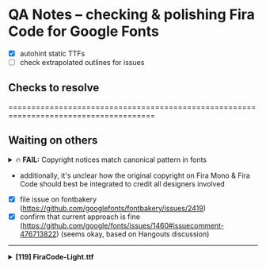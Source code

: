 # QA Notes – checking & polishing Fira Code for Google Fonts

- [x] autohint static TTFs
- [ ] check extrapolated outlines for issues

## Checks to resolve

======================================================================================

## Waiting on others

<details>
<summary>🔥 <b>FAIL:</b> Copyright notices match canonical pattern in fonts</summary>

- [com.google.fonts/check/font_copyright](https://github.com/googlefonts/fontbakery/search?q=com.google.fonts/check/font_copyright)
- 🔥 **FAIL** Name Table entry: Copyright notices should match a pattern similar to: 'Copyright 2017 The Familyname Project Authors (git url)'
  But instead we have got: 'Copyright 2012-2015 The Mozilla Foundation, Telefonica S.A., and Nikita Prokopov (https://github.com/tonsky/FiraCode)'

</details>

- additionally, it's unclear how the original copyright on Fira Mono & Fira Code should best be integrated to credit all designers involved

- [x] file issue on fontbakery (https://github.com/googlefonts/fontbakery/issues/2419)
- [x] confirm that current approach is fine (https://github.com/google/fonts/issues/1460#issuecomment-476713822) (seems okay, based on Hangouts discussion)

---

<details>
<summary><b>[119] FiraCode-Light.ttf</b></summary>
<details>
<summary>🔥 <b>FAIL:</b> Checking file is named canonically.</summary>

- [com.google.fonts/check/canonical_filename](https://github.com/googlefonts/fontbakery/search?q=com.google.fonts/check/canonical_filename)
- 🔥 **FAIL** This is a variable font, but it is using a naming scheme typical of a static font.
- 🔥 **FAIL** Please change the font filename to use one of the following valid suffixes for variable fonts: VF, Italic-VF, Roman-VF

</details>

- [x] ask if/when this is changing (via hangouts) – Marc: "We’ll batch the vfs once they’ve implemented it"

---

======================================================================================

## Edits and corrected FontBakery checks

<details>
<summary>⚠ <b>WARN:</b> Stricter unitsPerEm criteria for Google Fonts. </summary>

- [com.google.fonts/check/unitsperem_strict](https://github.com/googlefonts/fontbakery/search?q=com.google.fonts/check/unitsperem_strict)
- ⚠ **WARN** Even though unitsPerEm (1000) in this font is reasonable. It is strongly advised to consider changing it to 2000, since it will likely improve the quality of Variable Fonts by avoiding excessive rounding of coordinates on interpolations.

</details>

- [x] scale UPM to 2000

---

<details>
<summary>🔥 <b>FAIL:</b> Are there non-ASCII characters in ASCII-only NAME table entries?</summary>

- [com.google.fonts/check/name/ascii_only_entries](https://github.com/googlefonts/fontbakery/search?q=com.google.fonts/check/name/ascii_only_entries)
- 🔥 **FAIL** There are 1 strings containing non-ASCII characters in the ASCII-only NAME table entries.
- ℹ **INFO** Bad string at [nameID 0, 'utf_16_be']: 'b'Copyright &#169; 2015 by Nikita Prokopov''

</details>

- [x] remove © symbol

---

<details>
<summary><b>[31] Family checks</b></summary>
<details>
<summary>🔥 <b>FAIL:</b> METADATA.pb: According Google Fonts standards, families should have a Regular style.</summary>

- [com.google.fonts/check/metadata/has_regular](https://github.com/googlefonts/fontbakery/search?q=com.google.fonts/check/metadata/has_regular)
- 🔥 **FAIL** This family lacks a Regular (style: normal and weight: 400) as required by Google Fonts standards.

</details>

- [x] this issue is already filed with fontbakery (https://github.com/googlefonts/fontbakery/issues/2378)

---

<details>
<summary>🔥 <b>FAIL:</b> Checking OS/2 usWinAscent & usWinDescent.</summary>

- [com.google.fonts/check/family/win_ascent_and_descent](https://github.com/googlefonts/fontbakery/search?q=com.google.fonts/check/family/win_ascent_and_descent)
- 🔥 **FAIL** OS/2.usWinAscent value should be equal or greater than 1050, but got 935 instead [code: ascent]
- 🔥 **FAIL** OS/2.usWinDescent value should be equal or greater than 500, but got 265 instead [code: descent]

</details>

- [x] run script to correct vertical metrics, recheck
- [x] ~~add issue~~ issue exists to gf-docs to update vertical metrics to recommendation at https://github.com/googlefonts/fontbakery/issues/2164#issuecomment-436595886 (will track / manage separately)

---

<details>
<summary>🔥 <b>FAIL:</b> Glyph names are all valid?</summary>

- [com.google.fonts/check/valid_glyphnames](https://github.com/googlefonts/fontbakery/search?q=com.google.fonts/check/valid_glyphnames)
- 🔥 **FAIL** The following glyph names do not comply with naming conventions: ['numbersign_numbersign_numbersign.liga', 'numbersign_numbersign_numbersign_numbersign.liga', 'numbersign_underscore_parenleft.liga', 'backslash_backslash_backslash.rem', 'numbersign_numbersign_numbersign.liga.rem', 'numbersign_numbersign_numbersign_numbersign.liga.rem', 'semicolon_semicolon_semicolon.rem', 'quadrantUpperLeftAndLowerLeftAndLowerRight', 'quadrantUpperLeftAndUpperRightAndLowerLeft', 'quadrantUpperLeftAndUpperRightAndLowerRight', 'quadrantUpperRightAndLowerLeftAndLowerRight', 'whiteSquareWithUpperLeftQuadrant', 'whiteSquareWithLowerLeftQuadrant', 'whiteSquareWithLowerRightQuadrant', 'whiteSquareWithUpperRightQuadrant', 'asciitilde_asciitilde_greater.liga', 'ampersand_ampersand_ampersand.rem', 'asciitilde_asciitilde_asciitilde.rem'] A glyph name may be up to 31 characters in length, must be entirely comprised of characters from the following set: A-Z a-z 0-9 .(period) _(underscore). and must not start with a digit or period. There are a few exceptions such as the special character ".notdef". The glyph names "twocents", "a1", and "_" are all valid, while "2cents" and ".twocents" are not.

</details>

- [x] issue filed at https://github.com/tonsky/FiraCode/issues/730 – I'm guessing this won't cause any real issues on the web fonts.
  - I'll leave these glyphs as they are for now, and let @tonsky handle it if it seems to be the cause of an actual user issue

---

<details>
<summary>🔥 <b>FAIL:</b> Variable font weight coordinates must be multiples of 100.</summary>

- [com.google.fonts/check/varfont_weight_instances](https://github.com/googlefonts/fontbakery/search?q=com.google.fonts/check/varfont_weight_instances)
- 🔥 **FAIL** Found an variable font instance with 'wght'=450.0. This should instead be a multiple of 100.

</details>

- (fontmake also started to fail, as "Retina" instance was given a custom param of `weightClass: 900`)

- [x] uncheck "Retina" instance as `is active` instance
- [x] file issue with FontBakery to ask Dave/Marc about this `450` weight "Retina" instance (https://github.com/googlefonts/fontbakery/issues/2420)-
- [x] change if you find a better approach to keep Retina without disrupting builds / Regular weight
  - To set up the instance in GlyphsApp such that it exports a font as expected: "Retina" gets a custom parameter of `weightClass: 450`, and a glyphs menu-weight of "Normal." Tested in axis-praxis, it seems to work well. All instances have a `weightClass` custom parameter.

---

<details>
<summary>🔥 <b>FAIL:</b> Checking OS/2 usWeightClass.</summary>

- [com.google.fonts/check/usweightclass](https://github.com/googlefonts/fontbakery/search?q=com.google.fonts/check/usweightclass)
- 🔥 **FAIL** OS/2 usWeightClass expected value for 'Light' is 300 but this font has 400.

</details>

- [ ] explore to find why this would be happening ...
  - Encode Sans gets an OS/2 usWeightClass of `100`, matching its default instance.

**Solution**

- Custom Parameters of `Axis Location` needed to be set in source masters (https://github.com/googlei18n/fontmake/issues/540)

---
